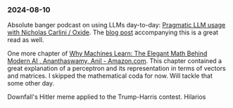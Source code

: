 ### 2024-08-10

Absolute banger podcast on using LLMs day-to-day: [Pragmatic LLM usage with Nicholas Carlini / Oxide](https://oxide.computer/podcasts/oxide-and-friends/2038761). The [blog post](https://nicholas.carlini.com/writing/2024/how-i-use-ai.html) accompanying this is a great read as well.

One more chapter of [Why Machines Learn: The Elegant Math Behind Modern AI , Ananthaswamy, Anil - Amazon.com](https://www.amazon.com/Why-Machines-Learn-Elegant-Behind-ebook/dp/B0CF1223R8). This chapter contained a great explanation of a perceptron and its representation in terms of vectors and matrices. I skipped the mathematical coda for now. Will tackle that some other day.

Downfall's Hitler meme applied to the Trump-Harris contest. Hilarios

